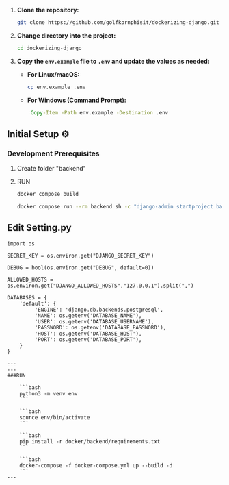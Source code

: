 
1. **Clone the repository:**
    ```bash
    git clone https://github.com/golfkornphisit/dockerizing-django.git 
    ```
2. **Change directory into the project:**
    ```bash
    cd dockerizing-django
    ```
3. **Copy the `env.example` file to `.env` and update the values as needed:**  

   - **For Linux/macOS:**  
     ```bash
     cp env.example .env
     ```
   - **For Windows (Command Prompt):**  
     ```cmd
      Copy-Item -Path env.example -Destination .env
     ```



## Initial Setup ⚙️

### Development Prerequisites

1. Create folder "backend"

2. RUN

    ```bash
    docker compose build
    ```

    ```bash
    docker compose run --rm backend sh -c "django-admin startproject backend ."
    ```



## Edit Setting.py
```
import os

SECRET_KEY = os.environ.get("DJANGO_SECRET_KEY")

DEBUG = bool(os.environ.get("DEBUG", default=0))

ALLOWED_HOSTS = os.environ.get("DJANGO_ALLOWED_HOSTS","127.0.0.1").split(",")

DATABASES = {
    'default': {
         'ENGINE': 'django.db.backends.postgresql',
         'NAME': os.getenv('DATABASE_NAME'),
         'USER': os.getenv('DATABASE_USERNAME'),
         'PASSWORD': os.getenv('DATABASE_PASSWORD'),
         'HOST': os.getenv('DATABASE_HOST'),
         'PORT': os.getenv('DATABASE_PORT'),
    }
}

---
---
###RUN

    ```bash
    python3 -m venv env
    ```

    ```bash
    source env/bin/activate
    ```

    ```bash
    pip install -r docker/backend/requirements.txt
    ```

    ```bash
    docker-compose -f docker-compose.yml up --build -d
    ```
---
